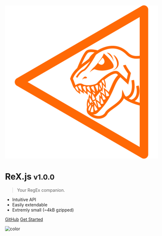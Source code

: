 ![logo](media/logo.svg ':size=200%')

# ReX.js <small>v1.0.0</small>

> Your RegEx companion.

- Intuitive API
- Easily extendable
- Extremly small (~4kB gzipped)

[GitHub](https://github.com/areknawo/rex)
[Get Started](basic.md)

![color](#ffffff)